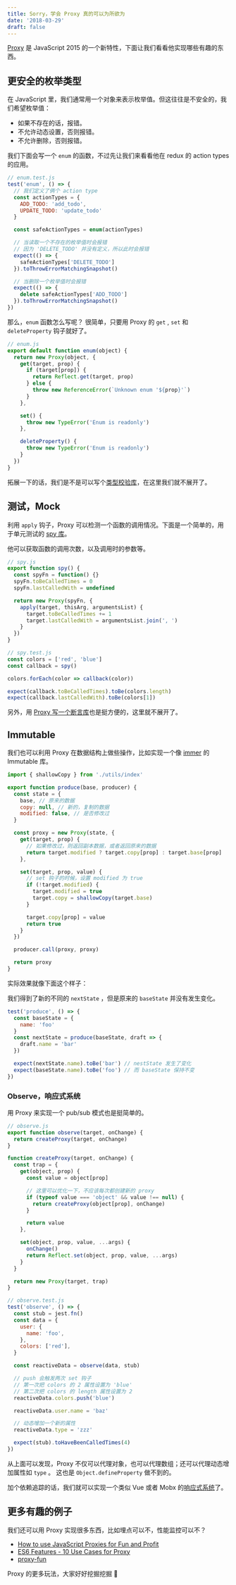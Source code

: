 ```yaml
---
title: Sorry，学会 Proxy 真的可以为所欲为
date: '2018-03-29'
draft: false
---
```


[Proxy](https://developer.mozilla.org/en-US/docs/Web/JavaScript/Reference/Global_Objects/Proxy) 是 JavaScript 2015 的一个新特性，下面让我们看看他实现哪些有趣的东西。


## 更安全的枚举类型

在 JavaScript 里，我们通常用一个对象来表示枚举值。但这往往是不安全的，我们希望枚举值：

* 如果不存在的话，报错。
* 不允许动态设置，否则报错。
* 不允许删除，否则报错。

我们下面会写一个 `enum` 的函数，不过先让我们来看看他在 redux 的 action types 的应用。

```js
// enum.test.js
test('enum', () => {
  // 我们定义了俩个 action type
  const actionTypes = {
    ADD_TODO: 'add_todo',
    UPDATE_TODO: 'update_todo'
  }

  const safeActionTypes = enum(actionTypes)

  // 当读取一个不存在的枚举值时会报错
  // 因为 'DELETE_TODO' 并没有定义，所以此时会报错
  expect(() => {
    safeActionTypes['DELETE_TODO']
  }).toThrowErrorMatchingSnapshot()

  // 当删除一个枚举值时会报错
  expect(() => {
    delete safeActionTypes['ADD_TODO']
  }).toThrowErrorMatchingSnapshot()
})
```

那么，`enum` 函数怎么写呢？
很简单，只要用 Proxy 的 `get` , `set` 和 `deleteProperty` 钩子就好了。

```js
// enum.js
export default function enum(object) {
  return new Proxy(object, {
    get(target, prop) {
      if (target[prop]) {
        return Reflect.get(target, prop)
      } else {
        throw new ReferenceError(`Unknown enum '${prop}'`)
      }
    },

    set() {
      throw new TypeError('Enum is readonly')
    },

    deleteProperty() {
      throw new TypeError('Enum is readonly')
    }
  })
}
```

拓展一下的话，我们是不是可以写个[类型校验库](https://medium.com/@SylvainPV/type-safety-in-javascript-using-es6-proxies-eee8fbbbd600)，在这里我们就不展开了。

## 测试，Mock

利用 `apply` 钩子，Proxy 可以检测一个函数的调用情况。下面是一个简单的，用于单元测试的 [spy 库](http://sinonjs.org/releases/v4.4.8/spies/)。

他可以获取函数的调用次数，以及调用时的参数等。

```js
// spy.js
export function spy() {
  const spyFn = function() {}
  spyFn.toBeCalledTimes = 0
  spyFn.lastCalledWith = undefined

  return new Proxy(spyFn, {
    apply(target, thisArg, argumentsList) {
      target.toBeCalledTimes += 1
      target.lastCalledWith = argumentsList.join(', ')
    }
  })
}

// spy.test.js
const colors = ['red', 'blue']
const callback = spy()

colors.forEach(color => callback(color))

expect(callback.toBeCalledTimes).toBe(colors.length)
expect(callback.lastCalledWith).toBe(colors[1])
```

另外，用 [Proxy 写一个断言库](https://medium.com/fiverr-engineering/writing-a-js-proxy-based-assertion-function-5a7359df9f9b)也是挺方便的，这里就不展开了。


## Immutable

我们也可以利用 Proxy 在数据结构上做些操作，比如实现一个像 [immer](https://github.com/mweststrate/immer) 的 Immutable 库。

```js
import { shallowCopy } from './utils/index'

export function produce(base, producer) {
  const state = {
    base, // 原来的数据
    copy: null, // 新的，复制的数据
    modified: false, // 是否修改过
  }

  const proxy = new Proxy(state, {
    get(target, prop) {
      // 如果修改过，则返回副本数据，或者返回原来的数据
      return target.modified ? target.copy[prop] : target.base[prop]
    },

    set(target, prop, value) {
      // set 钩子的时候，设置 modified 为 true
      if (!target.modified) {
        target.modified = true
        target.copy = shallowCopy(target.base)
      }

      target.copy[prop] = value
      return true
    }
  })

  producer.call(proxy, proxy)

  return proxy
}
```

实际效果就像下面这个样子：

我们得到了新的不同的 `nextState` ，但是原来的 `baseState` 并没有发生变化。

```js
test('produce', () => {
  const baseState = {
    name: 'foo'
  }
  const nextState = produce(baseState, draft => {
    draft.name = 'bar'
  })

  expect(nextState.name).toBe('bar') // nestState 发生了变化
  expect(baseState.name).toBe('foo') // 而 baseState 保持不变
})
```


### Observe，响应式系统

用 Proxy 来实现一个 pub/sub 模式也是挺简单的。

```js
// observe.js
export function observe(target, onChange) {
  return createProxy(target, onChange)
}

function createProxy(target, onChange) {
  const trap = {
    get(object, prop) {
      const value = object[prop]

      // 这里可以优化一下，不应该每次都创建新的 proxy
      if (typeof value === 'object' && value !== null) {
        return createProxy(object[prop], onChange)
      }

      return value
    },

    set(object, prop, value, ...args) {
      onChange()
      return Reflect.set(object, prop, value, ...args)
    }
  }

  return new Proxy(target, trap)
}

// observe.test.js
test('observe', () => {
  const stub = jest.fn()
  const data = {
    user: {
      name: 'foo',
    },
    colors: ['red'],
  }

  const reactiveData = observe(data, stub)

  // push 会触发两次 set 钩子
  // 第一次把 colors 的 2 属性设置为 'blue'
  // 第二次把 colors 的 length 属性设置为 2
  reactiveData.colors.push('blue')

  reactiveData.user.name = 'baz'

  // 动态增加一个新的属性
  reactiveData.type = 'zzz'

  expect(stub).toHaveBeenCalledTimes(4)
})
```

从上面可以发现，Proxy 不仅可以代理对象，也可以代理数组；还可以代理动态增加属性如 `type` 。
这也是 `Object.defineProperty` 做不到的。

加个依赖追踪的话，我们就可以实现一个类似 Vue 或者 Mobx 的[响应式系统](https://vuejs.org/v2/guide/reactivity.html)了。

## 更多有趣的例子

我们还可以用 Proxy 实现很多东西，比如埋点可以不，性能监控可以不？

* [How to use JavaScript Proxies for Fun and Profit](https://medium.com/dailyjs/how-to-use-javascript-proxies-for-fun-and-profit-365579d4a9f8)
* [ES6 Features - 10 Use Cases for Proxy](http://dealwithjs.io/es6-features-10-use-cases-for-proxy/)
* [proxy-fun](https://github.com/mikaelbr/proxy-fun)

Proxy 的更多玩法，大家好好挖掘挖掘 👏
